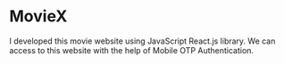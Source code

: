 # MovieX
I developed this movie website using JavaScript React.js library. We can access to this website with the help of Mobile OTP Authentication.
